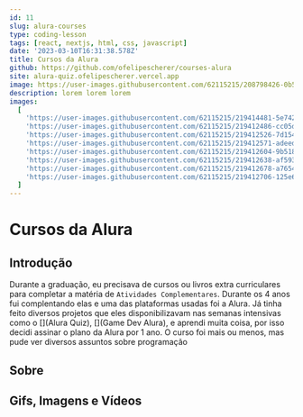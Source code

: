 ```yaml
---
id: 11
slug: alura-courses
type: coding-lesson
tags: [react, nextjs, html, css, javascript]
date: '2023-03-10T16:31:38.578Z'
title: Cursos da Alura
github: https://github.com/ofelipescherer/courses-alura
site: alura-quiz.ofelipescherer.vercel.app
image: https://user-images.githubusercontent.com/62115215/208798426-0b528230-530f-446f-9c1e-04df1b18835d.png
description: lorem lorem lorem
images:
  [
    'https://user-images.githubusercontent.com/62115215/219414481-5e742828-8b76-45ef-8d0a-f98fdfba2aa1.gif',
    'https://user-images.githubusercontent.com/62115215/219412486-cc05d257-6e7a-4c3f-b0c7-9ea58169fbeb.png',
    'https://user-images.githubusercontent.com/62115215/219412526-7d154ee9-a50a-42cc-bc03-d4a1ed9bb78c.png',
    'https://user-images.githubusercontent.com/62115215/219412571-adeed80b-7312-42d7-8168-c9fedda435c3.png',
    'https://user-images.githubusercontent.com/62115215/219412604-9b51845a-e2ff-47ab-b455-6e5385436bb9.png',
    'https://user-images.githubusercontent.com/62115215/219412638-af593bc1-0bd8-41e2-b9d6-012aee99146d.png',
    'https://user-images.githubusercontent.com/62115215/219412678-a7654024-8cef-41e2-a0cd-011ab7daa3a3.png',
    'https://user-images.githubusercontent.com/62115215/219412706-125e60de-96f6-4af6-8afb-de8ad085b0ff.png'
  ]
---
```


# Cursos da Alura

## Introdução

Durante a graduação, eu precisava de cursos ou livros extra curriculares para completar a matéria de `Atividades Complementares`. Durante os 4 anos fui complentando elas e uma das plataformas usadas foi a Alura. Já tinha feito diversos projetos que eles disponibilizavam nas semanas intensivas como o [](Alura Quiz), [](Game Dev Alura), e aprendi muita coisa, por isso decidi assinar o plano da Alura por 1 ano. O curso foi mais ou menos, mas pude ver diversos assuntos sobre programação

## Sobre

## Gifs, Imagens e Vídeos
